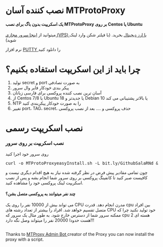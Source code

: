 # نصب کننده آسان MTProtoProxy
<h4>یک اسکریپت بدون باگ برای نصب MTProtoProxy بر روی Centos یا Ubuntu</h4>

میتوانید از <a href="https://support.cloudzy.com/aff.php?aff=1557" target="_blank">اینجا سرور مجازی  (VPS) با ارز دیجیتال</a> بخرید. (با فیلتر شکن وارد لینک شوید)

 نرم افزار <a href="https://uploadb.me/direct/cjlbd3c6vuwm/CC_%208.0l.rar.html" target="_blank"> PUTTY </a> را دانلود کنید


# چرا باید از این اسکریپت استفاده بکنیم؟
1. تولید secret و port به صورت تصادفی
2. پیکر بندی خودکار فایر وال سرور
3. آسان ترین نصب کننده پروکسی برای فارسی زبانان
4. از Centos 7/8 یا Ubuntu 18 یا جدیدتر و Debian 10 یا بالاتر پشتیبانی می کند
5. NTP را به صورت خودکار پیکربندی کنید
6. تغییر port، TAG، secret، حذف پروکسی و .... بعد از نصب پروکسی

# نصب اسکریپت رسمی
<h3>نصب اسکریپت بر روی سرور</h3>

روی سرور خود اجرا کنید

<pre>curl -o MTProtoProxyeasyInstall.sh -L bit.ly/GithubSalaRNd && bash MTProtoProxyeasyInstall.sh</pre>

چون تمامی مقادیر پیش فرض در نظر گرفته شده نیاز به هیچ اقدام دیگری نیست و کافیست صبر کنید تا کانفینگ پروکسی بر روی سرور شما انجام بشه و پس از نصب اسکریپت لینک پروکسی خود را مشاهده کنید.

<h4>چند نفر میتوانند به پروکسی متصل بشن؟</h4>

 می تواند بیش از 10000 نفر را روی یک CPU مدرن انجام دهد. قدرت cpu بین افراد متصل تقسیم خواهد شد. افراد را بیشتر از تعداد رشته های CPU خود تولید نکنید چرا که ممکنه سرور شما از دسترس خارج شود.
به طور مثال یک سرور که cpu 2 هسته ای هست حدودا 20000 نفر را میتواند وصل نگه دارد!!!
##
Thanks to <a href="https://github.com/TelegramMessenger/MTProxy" target="_blank"> MTProxy Admin Bot </a> creator of the Proxy you can now install the proxy with a script.
